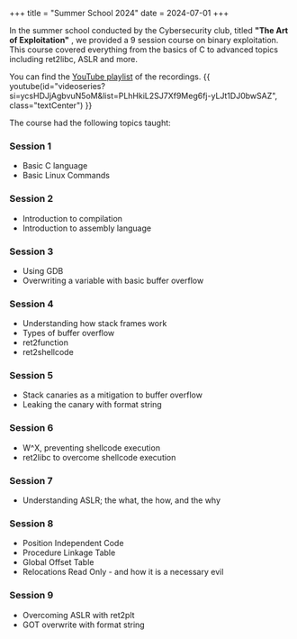 +++
title = "Summer School 2024"
date = 2024-07-01
+++

In the summer school conducted by the Cybersecurity club, titled **"The Art of Exploitation"** , we provided a 9 session course on binary exploitation. 
This course covered everything from the basics of C to advanced topics including ret2libc, ASLR and more.

You can find the [YouTube playlist](https://www.youtube.com/watch?v=EfeU8pxDhVE&list=PLhHkiL2SJ7Xf9Meg6fj-yLJt1DJ0bwSAZ&pp=iAQB) of the recordings.
{{ youtube(id="videoseries?si=ycsHDJjAgbvuN5oM&amp;list=PLhHkiL2SJ7Xf9Meg6fj-yLJt1DJ0bwSAZ", class="textCenter") }}

The course had the following topics taught:

### Session 1
- Basic C language
- Basic Linux Commands

### Session 2
- Introduction to compilation
- Introduction to assembly language

### Session 3 
- Using GDB
- Overwriting a variable with basic buffer overflow

### Session 4
- Understanding how stack frames work
- Types of buffer overflow
- ret2function
- ret2shellcode

### Session 5
- Stack canaries as a mitigation to buffer overflow
- Leaking the canary with format string

### Session 6
- W^X, preventing shellcode execution
- ret2libc to overcome shellcode execution

### Session 7
- Understanding ASLR; the what, the how, and the why

### Session 8
- Position Independent Code
- Procedure Linkage Table
- Global Offset Table
- Relocations Read Only - and how it is a necessary evil

### Session 9
- Overcoming ASLR with ret2plt
- GOT overwrite with format string
